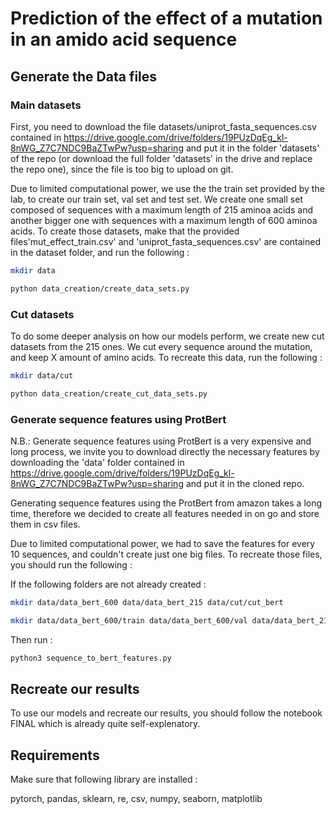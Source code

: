 # Prediction of the effect of a mutation in an amido acid sequence


## Generate the Data files

### Main datasets
First, you need to download the file datasets/uniprot_fasta_sequences.csv contained in https://drive.google.com/drive/folders/19PUzDqEg_kl-8nWG_Z7C7NDC9BaZTwPw?usp=sharing and put it in the folder 'datasets' of the repo (or download the full folder 'datasets' in the drive and replace the repo one), since the file is too big to upload on git.

Due to limited computational power, we use the the train set provided by the lab, to create our train set, val set and test set.
We create one small set composed of sequences with a maximum length of 215 aminoa acids and another bigger one with sequences with a maximum length of 600 aminoa acids.
To create those datasets, make that the provided files'mut_effect_train.csv' and 'uniprot_fasta_sequences.csv' are contained in the dataset folder, and run the following :

```bash
mkdir data
```

```bash
python data_creation/create_data_sets.py
```

### Cut datasets
To do some deeper analysis on how our models perform, we create new cut datasets from the 215 ones.
We cut every sequence around the mutation, and keep X amount of amino acids.
To recreate this data, run the following :

```bash
mkdir data/cut
```

```bash
python data_creation/create_cut_data_sets.py
```

### Generate sequence features using ProtBert

N.B.: Generate sequence features using ProtBert is a very expensive and long process, we invite you to download directly the necessary features by downloading the 'data' folder contained in https://drive.google.com/drive/folders/19PUzDqEg_kl-8nWG_Z7C7NDC9BaZTwPw?usp=sharing and put it in the cloned repo.

Generating sequence features using the ProtBert from amazon takes a long time, therefore we decided to create all features needed in on go and store them in csv files.

Due to limited computational power, we had to save the features for every 10 sequences, and couldn't create just one big files.
To recreate those files, you should run the following :

If the following folders are not already created :


```bash
mkdir data/data_bert_600 data/data_bert_215 data/cut/cut_bert
```

```bash
mkdir data/data_bert_600/train data/data_bert_600/val data/data_bert_215/train data/data_bert_215/val data/cut/cut_bert/cut_5 data/cut/cut_bert/cut_10 data/cut/cut_bert/cut_20 cut/cut_bert/cut_50
```

Then run :

```bash
python3 sequence_to_bert_features.py
```
## Recreate our results

To use our models and recreate our results, you should follow the notebook FINAL which is already quite self-explenatory.


## Requirements

Make sure that following library are installed :

pytorch, pandas, sklearn, re, csv, numpy, seaborn, matplotlib

